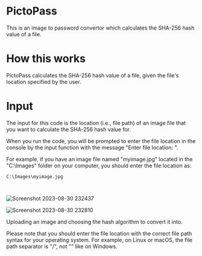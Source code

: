 # PictoPass
This is an image to password convertor which calculates the SHA-256 hash value of a file.

 # How this works
 PictoPass calculates the SHA-256 hash value of a file, given the file's location specified by the user.
 
 # Input
 The input for this code is the location (i.e., file path) of an image file that you want to calculate the SHA-256 hash value for.

When you run the code, you will be prompted to enter the file location in the console by the input function with the message "Enter file location: ".

For example, if you have an image file named "myimage.jpg" located in the "C:\Images" folder on your computer, you should enter the file location as:

```
C:\Images\myimage.jpg



```
![Screenshot 2023-08-30 232437](https://github.com/sandeepnb1/PictoPass/assets/84721143/5dfa4b4e-b275-4688-b578-fc99c6b5f846)

![Screenshot 2023-08-30 232810](https://github.com/sandeepnb1/PictoPass/assets/84721143/a868d76c-f090-4bb7-a8a8-2846ffad2b95)

Uploading an image and choosing the hash algorithm to convert it into.


Please note that you should enter the file location with the correct file path syntax for your operating system. For example, on Linux or macOS, the file path separator is "/", not "" like on Windows.
